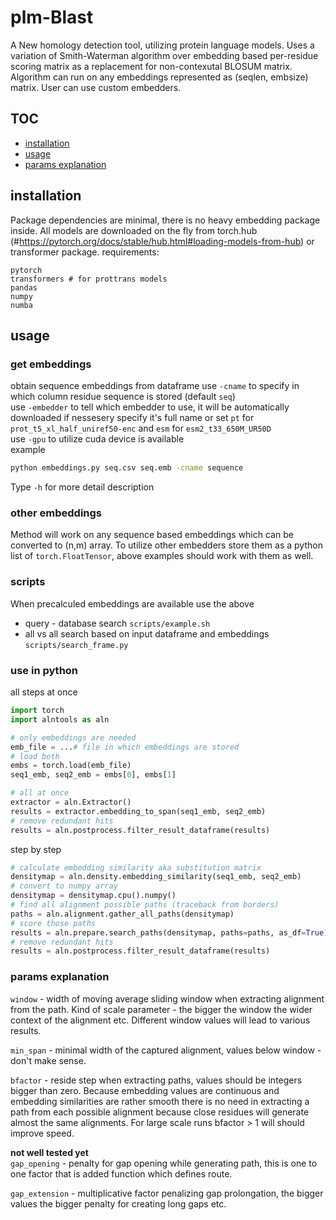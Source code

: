 # plm-Blast

A New homology detection tool, utilizing protein language models. Uses a variation of Smith-Waterman algorithm over embedding based per-residue scoring matrix as a replacement for non-contexutal BLOSUM matrix. Algorithm can run on any embeddings represented as (seqlen, embsize) matrix. User can use custom embedders.

## TOC
* [ installation ](#installation)
* [ usage ](#usage)
* [ params explanation ](#params-explanation)

## installation
Package dependencies are minimal, there is no heavy embedding package inside. All models are downloaded on the fly from torch.hub (#https://pytorch.org/docs/stable/hub.html#loading-models-from-hub) or transformer package.
requirements: 
```
pytorch
transformers # for prottrans models
pandas
numpy
numba
```

## usage
### get embeddings

obtain sequence embeddings from dataframe
use `-cname` to specify in which column residue sequence is stored (default `seq`)  \
use `-embedder` to tell which embedder to use, it will be automatically downloaded if nessesery
specify it's full name or set `pt` for `prot_t5_xl_half_uniref50-enc` and `esm` for `esm2_t33_650M_UR50D`  \
use `-gpu` to utilize cuda device is available  \
example
```bash
python embeddings.py seq.csv seq.emb -cname sequence
```
Type `-h` for more detail description

### other embeddings

Method will work on any sequence based embeddings which can be converted to (n,m) array. To utilize other embedders store them as a python list of `torch.FloatTensor`, above examples should work with them as well.


### scripts
When precalculed embeddings are available use the above
* query - database search `scripts/example.sh`
* all vs all search based on input dataframe and embeddings `scripts/search_frame.py`

### use in python
all steps at once
```python
import torch
import alntools as aln

# only embeddings are needed
emb_file = ...# file in which embeddings are stored
# load both
embs = torch.load(emb_file)
seq1_emb, seq2_emb = embs[0], embs[1]

# all at once 
extractor = aln.Extractor()
results = extractor.embedding_to_span(seq1_emb, seq2_emb)
# remove redundant hits                                                    
results = aln.postprocess.filter_result_dataframe(results)
```
step by step
```python
# calculate embedding similarity aka substitution matrix
densitymap = aln.density.embedding_similarity(seq1_emb, seq2_emb)
# convert to numpy array
densitymap = densitymap.cpu().numpy()
# find all alignment possible paths (traceback from borders)
paths = aln.alignment.gather_all_paths(densitymap)
# score those paths
results = aln.prepare.search_paths(densitymap, paths=paths, as_df=True)
# remove redundant hits                                                 
results = aln.postprocess.filter_result_dataframe(results)
```



### params explanation

`window` - width of moving average sliding window when extracting alignment from the path. Kind of scale parameter - the bigger the window the wider context of the alignment etc. Different window values will lead to various results. 

`min_span` - minimal width of the captured alignment, values below window - don't make sense.

`bfactor` - reside step when extracting paths, values should be integers bigger than zero. Because embedding values are continuous and embedding similarities are rather smooth there is no need in extracting a path from each possible alignment because close residues will generate almost the same alignments. For large scale runs bfactor > 1 will should improve speed.

**not well tested yet**  \
`gap_opening` - penalty for gap opening while generating path, this is one to one factor that is added function which defines route.

`gap_extension` - multiplicative factor penalizing gap prolongation, the bigger values the bigger penalty for creating long gaps etc.




